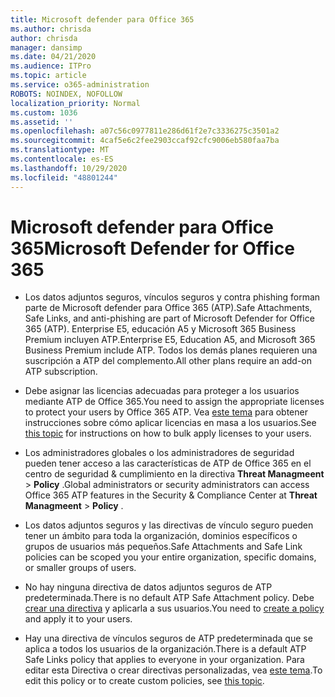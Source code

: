 ```yaml
---
title: Microsoft defender para Office 365
ms.author: chrisda
author: chrisda
manager: dansimp
ms.date: 04/21/2020
ms.audience: ITPro
ms.topic: article
ms.service: o365-administration
ROBOTS: NOINDEX, NOFOLLOW
localization_priority: Normal
ms.custom: 1036
ms.assetid: ''
ms.openlocfilehash: a07c56c0977811e286d61f2e7c3336275c3501a2
ms.sourcegitcommit: 4caf5e6c2fee2903ccaf92cfc9006eb580faa7ba
ms.translationtype: MT
ms.contentlocale: es-ES
ms.lasthandoff: 10/29/2020
ms.locfileid: "48801244"
---
```

# <a name="microsoft-defender-for-office-365"></a><span data-ttu-id="126d0-102">Microsoft defender para Office 365</span><span class="sxs-lookup"><span data-stu-id="126d0-102">Microsoft Defender for Office 365</span></span>

- <span data-ttu-id="126d0-103">Los datos adjuntos seguros, vínculos seguros y contra phishing forman parte de Microsoft defender para Office 365 (ATP).</span><span class="sxs-lookup"><span data-stu-id="126d0-103">Safe Attachments, Safe Links, and anti-phishing are part of Microsoft Defender for Office 365 (ATP).</span></span> <span data-ttu-id="126d0-104">Enterprise E5, educación A5 y Microsoft 365 Business Premium incluyen ATP.</span><span class="sxs-lookup"><span data-stu-id="126d0-104">Enterprise E5, Education A5, and Microsoft 365 Business Premium include ATP.</span></span> <span data-ttu-id="126d0-105">Todos los demás planes requieren una suscripción a ATP del complemento.</span><span class="sxs-lookup"><span data-stu-id="126d0-105">All other plans require an add-on ATP subscription.</span></span>

- <span data-ttu-id="126d0-106">Debe asignar las licencias adecuadas para proteger a los usuarios mediante ATP de Office 365.</span><span class="sxs-lookup"><span data-stu-id="126d0-106">You need to assign the appropriate licenses to protect your users by Office 365 ATP.</span></span> <span data-ttu-id="126d0-107">Vea [este tema](https://docs.microsoft.com/microsoft-365/admin/add-users/add-users) para obtener instrucciones sobre cómo aplicar licencias en masa a los usuarios.</span><span class="sxs-lookup"><span data-stu-id="126d0-107">See [this topic](https://docs.microsoft.com/microsoft-365/admin/add-users/add-users) for instructions on how to bulk apply licenses to your users.</span></span>

- <span data-ttu-id="126d0-108">Los administradores globales o los administradores de seguridad pueden tener acceso a las características de ATP de Office 365 en el centro de seguridad & cumplimiento en la directiva **Threat Managmeent** \> **Policy** .</span><span class="sxs-lookup"><span data-stu-id="126d0-108">Global administrators or security administrators can access Office 365 ATP features in the Security & Compliance Center at **Threat Managmeent** \> **Policy** .</span></span>

- <span data-ttu-id="126d0-109">Los datos adjuntos seguros y las directivas de vínculo seguro pueden tener un ámbito para toda la organización, dominios específicos o grupos de usuarios más pequeños.</span><span class="sxs-lookup"><span data-stu-id="126d0-109">Safe Attachments and Safe Link policies can be scoped you your entire organization, specific domains, or smaller groups of users.</span></span>

- <span data-ttu-id="126d0-110">No hay ninguna directiva de datos adjuntos seguros de ATP predeterminada.</span><span class="sxs-lookup"><span data-stu-id="126d0-110">There is no default ATP Safe Attachment policy.</span></span> <span data-ttu-id="126d0-111">Debe [crear una directiva](https://docs.microsoft.com/microsoft-365/security/office-365-security/set-up-atp-safe-attachments-policies) y aplicarla a sus usuarios.</span><span class="sxs-lookup"><span data-stu-id="126d0-111">You need to [create a policy](https://docs.microsoft.com/microsoft-365/security/office-365-security/set-up-atp-safe-attachments-policies) and apply it to your users.</span></span>

- <span data-ttu-id="126d0-112">Hay una directiva de vínculos seguros de ATP predeterminada que se aplica a todos los usuarios de la organización.</span><span class="sxs-lookup"><span data-stu-id="126d0-112">There is a default ATP Safe Links policy that applies to everyone in your organization.</span></span> <span data-ttu-id="126d0-113">Para editar esta Directiva o crear directivas personalizadas, vea [este tema](https://docs.microsoft.com/microsoft-365/security/office-365-security/set-up-atp-safe-links-policies).</span><span class="sxs-lookup"><span data-stu-id="126d0-113">To edit this policy or to create custom policies, see [this topic](https://docs.microsoft.com/microsoft-365/security/office-365-security/set-up-atp-safe-links-policies).</span></span>
